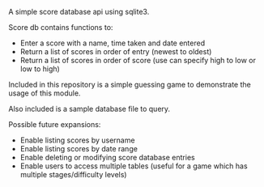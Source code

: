 A simple score database api using sqlite3.

Score db contains functions to:
- Enter a score with a name, time taken and date entered
- Return a list of scores in order of entry (newest to oldest)
- Return a list of scores in order of score (use can specify high to low or low to high)

Included in this repository is a simple guessing game to demonstrate the usage of this module.

Also included is a sample database file to query.

Possible future expansions:
- Enable listing scores by username
- Enable listing scores by date range
- Enable deleting or modifying score database entries
- Enable users to access multiple tables (useful for a game which has multiple stages/difficulty levels)